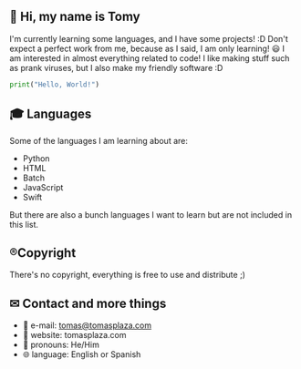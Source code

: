 ## 🎈 Hi, my name is Tomy

I'm currently learning some languages, and I have some projects! :D
Don't expect a perfect work from me, because as I said, I am only learning! 😃
I am interested in almost everything related to code!
I like making stuff such as prank viruses, but I also make my friendly software :D

```python
print("Hello, World!")
```
## 🎓 Languages 

Some of the languages I am learning about are:

* Python
* HTML
* Batch
* JavaScript
* Swift

But there are also a bunch languages I want to learn but are not included in this list.

## ®Copyright

There's no copyright, everything is free to use and distribute ;)

## ✉ Contact and more things

* 📧 e-mail: tomas@tomasplaza.com
* 💎 website: tomasplaza.com
* 💫 pronouns: He/Him
* 🌐 language: English or Spanish
